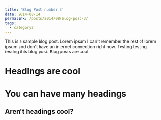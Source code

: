 ```yaml
---
title: 'Blog Post number 3'
date: 2014-08-14
permalink: /posts/2014/08/blog-post-3/
tags:
  - category2
---
```


This is a sample blog post. Lorem ipsum I can't remember the rest of lorem ipsum and don't have an internet connection right now. Testing testing testing this blog post. Blog posts are cool. 

Headings are cool
======

You can have many headings
======

Aren't headings cool?
------

